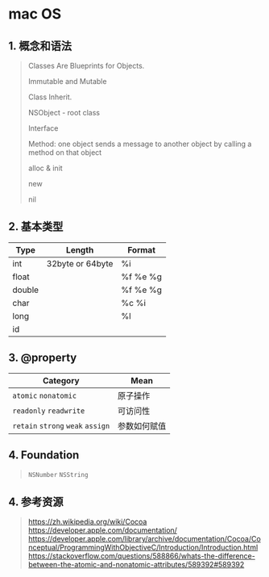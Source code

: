# mac OS 

## 1. 概念和语法

> Classes Are Blueprints for Objects.
>
> Immutable and Mutable
>
> Class Inherit. 
>
> NSObject - root class
>
> Interface
>
> Method: one object sends a message to another object by calling a method on that object
>
> alloc & init
>
> new
>
> nil

## 2. 基本类型

| Type   | Length           | Format   |
| ------ | ---------------- | -------- |
| int    | 32byte or 64byte | %i       |
| float  |                  | %f %e %g |
| double |                  | %f %e %g |
| char   |                  | %c %i    |
| long   |                  | %l       |
| id     |                  |          |

## 3. @property

| Category                                          | Mean         |
| ------------------------------------------------- | ------------ |
| ```atomic```  ```nonatomic```                     | 原子操作     |
| ```readonly``` ```readwrite```                    | 可访问性     |
| ```retain``` ```strong``` ```weak``` ```assign``` | 参数如何赋值 |

## 4. Foundation

>```NSNumber```
>```NSString```

## 4. 参考资源

>https://zh.wikipedia.org/wiki/Cocoa
>https://developer.apple.com/documentation/
>https://developer.apple.com/library/archive/documentation/Cocoa/Conceptual/ProgrammingWithObjectiveC/Introduction/Introduction.html
>https://stackoverflow.com/questions/588866/whats-the-difference-between-the-atomic-and-nonatomic-attributes/589392#589392

